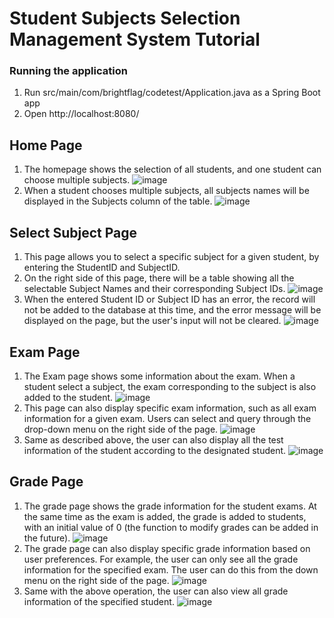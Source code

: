 # Student Subjects Selection Management System Tutorial
### Running the application
1. Run src/main/com/brightflag/codetest/Application.java as a Spring Boot app
2. Open http://localhost:8080/
## Home Page
1. The homepage shows the selection of all students, and one student can choose multiple subjects.
![image](https://github.com/sindychiu/BrightflagCodetest/blob/master/src/main/resources/codeTestImages/HomePage.png)
2. When a student chooses multiple subjects, all subjects names will be displayed in the Subjects column of the table.
![image](https://github.com/sindychiu/BrightflagCodetest/blob/master/src/main/resources/codeTestImages/HomePage2.png)
## Select Subject Page
1. This page allows you to select a specific subject for a given student, by entering the StudentID and SubjectID.
2. On the right side of this page, there will be a table showing all the selectable Subject Names and their corresponding Subject IDs.
![image](https://github.com/sindychiu/BrightflagCodetest/blob/master/src/main/resources/codeTestImages/addPage.png)
3. When the entered Student ID or Subject ID has an error, the record will not be added to the database at this time, and the error message will be displayed on the page, but the user's input will not be cleared.
![image](https://github.com/sindychiu/BrightflagCodetest/blob/master/src/main/resources/codeTestImages/addPageError.png)
## Exam Page
1. The Exam page shows some information about the exam. When a student select a subject, the exam corresponding to the subject is also added to the student.
![image](https://github.com/sindychiu/BrightflagCodetest/blob/master/src/main/resources/codeTestImages/examPage.png)
2. This page can also display specific exam information, such as all exam information for a given exam. Users can select and query through the drop-down menu on the right side of the page.
![image](https://github.com/sindychiu/BrightflagCodetest/blob/master/src/main/resources/codeTestImages/examOfExamID.png)
3. Same as described above, the user can also display all the test information of the student according to the designated student.
![image](https://github.com/sindychiu/BrightflagCodetest/blob/master/src/main/resources/codeTestImages/examGroupByStudentID.png)

## Grade Page
1. The grade page shows the grade information for the student exams. At the same time as the exam is added, the grade is added to students, with an initial value of 0 (the function to modify grades can be added in the future).
![image](https://github.com/sindychiu/BrightflagCodetest/blob/master/src/main/resources/codeTestImages/gradePage.png)
2. The grade page can also display specific grade information based on user preferences. For example, the user can only see all the grade information for the specified exam. The user can do this from the down menu on the right side of the page.
![image](https://github.com/sindychiu/BrightflagCodetest/blob/master/src/main/resources/codeTestImages/gradePageOfExamID.png)
3. Same with the above operation, the user can also view all grade information of the specified student.
![image](https://github.com/sindychiu/BrightflagCodetest/blob/master/src/main/resources/codeTestImages/examPageOfStudentID.png)
